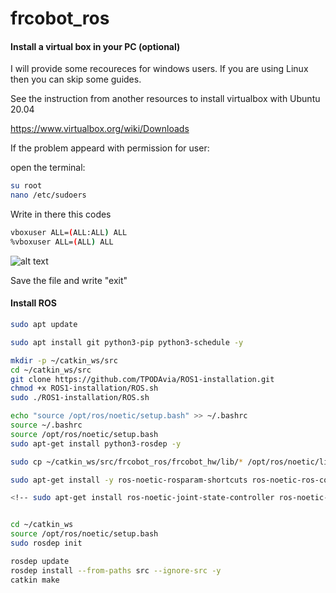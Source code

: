 # frcobot_ros

#### Install a virtual box in your PC (optional)

I will provide some recoureces for windows users. If you are using Linux then you can skip some guides.

See the instruction from another resources to install virtualbox with Ubuntu 20.04

https://www.virtualbox.org/wiki/Downloads

If the problem appeard with permission for user:

open the terminal:

```bash
su root
nano /etc/sudoers
```
Write in there this codes
```bash
vboxuser ALL=(ALL:ALL) ALL
%vboxuser ALL=(ALL) ALL
```

![alt text](./root.png)

Save the file and write "exit"

#### Install ROS

```bash
sudo apt update
```
```bash
sudo apt install git python3-pip python3-schedule -y
```
```bash
mkdir -p ~/catkin_ws/src
cd ~/catkin_ws/src
git clone https://github.com/TPODAvia/ROS1-installation.git
chmod +x ROS1-installation/ROS.sh
sudo ./ROS1-installation/ROS.sh
```
```bash
echo "source /opt/ros/noetic/setup.bash" >> ~/.bashrc
source ~/.bashrc
source /opt/ros/noetic/setup.bash
sudo apt-get install python3-rosdep -y
```

```bash
sudo cp ~/catkin_ws/src/frcobot_ros/frcobot_hw/lib/* /opt/ros/noetic/lib

sudo apt-get install -y ros-noetic-rosparam-shortcuts ros-noetic-ros-control ros-noetic-ros-controllers ros-noetic-moveit -y

<!-- sudo apt-get install ros-noetic-joint-state-controller ros-noetic-effort-controllers ros-noetic-position-controllers ros-noetic-velocity-controllers ros-noetic-gazebo-ros ros-noetic-gazebo-ros-control -->


cd ~/catkin_ws
source /opt/ros/noetic/setup.bash
sudo rosdep init

rosdep update
rosdep install --from-paths src --ignore-src -y
catkin make
```